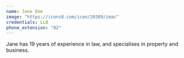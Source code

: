 ```yaml
---
name: Jane Doe
image: "https://icons8.com/icon/20389/imac"
credentials: LLB
phone_extension: "02"
---
```


Jane has 19 years of experience in law, and specialises in property and business.
